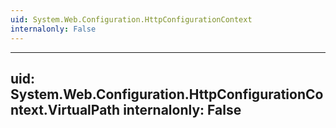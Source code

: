 ```yaml
---
uid: System.Web.Configuration.HttpConfigurationContext
internalonly: False
---
```


---
uid: System.Web.Configuration.HttpConfigurationContext.VirtualPath
internalonly: False
---

